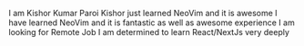 I am Kishor Kumar Paroi
Kishor just learned NeoVim and it is awesome
I have learned NeoVim and it is fantastic as well as awesome experience
I am looking for Remote Job
I am determined to learn React/NextJs very deeply

